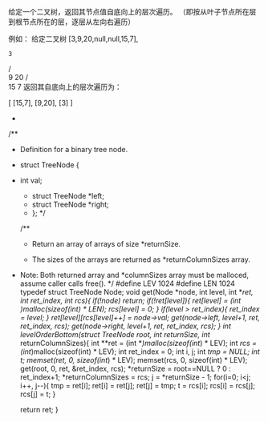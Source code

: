 给定一个二叉树，返回其节点值自底向上的层次遍历。 （即按从叶子节点所在层到根节点所在的层，逐层从左向右遍历）

例如：
给定二叉树 [3,9,20,null,null,15,7],

    3
   / \
  9  20
    /  \
   15   7
返回其自底向上的层次遍历为：

[
  [15,7],
  [9,20],
  [3]
]

 * ```c
 /**

- Definition for a binary tree node.
- struct TreeNode {
- int val;
    - struct TreeNode *left;
    - struct TreeNode *right;
    - };
      */
    
    /**
    
    - Return an array of arrays of size *returnSize.
    
    - The sizes of the arrays are returned as *returnColumnSizes array.
    
- Note: Both returned array and *columnSizes array must be malloced, assume caller calls free().
  */
      #define LEV 1024
      #define LEN 1024
      typedef struct  TreeNode  Node;
      void get(Node *node, int level, int **ret, int *ret_index, int *rcs){
      if(!node) return;
      if(!ret[level]){
          ret[level] = (int *)malloc(sizeof(int) * LEN);
          rcs[level] = 0;
      }
      if(level > *ret_index){
          *ret_index = level;
      }
      ret[level][rcs[level]++] = node->val; 
      get(node->left, level+1, ret, ret_index, rcs);
      get(node->right, level+1, ret, ret_index, rcs);
      }
      int** levelOrderBottom(struct TreeNode* root, int* returnSize, int** returnColumnSizes){
      int **ret = (int **)malloc(sizeof(int*) * LEV);
  int *rcs = (int*)malloc(sizeof(int) * LEV);
   int ret_index = 0;
   int i, j;
   int *tmp = NULL;
   int t;
   memset(ret, 0, sizeof(int*) * LEV);
   memset(rcs, 0, sizeof(int) * LEV);
   get(root, 0, ret, &ret_index, rcs);
   *returnSize = root==NULL ? 0 : ret_index+1;
   *returnColumnSizes = rcs;
   j = *returnSize - 1;
   for(i=0; i<j; i++, j--){
       tmp = ret[i]; ret[i] = ret[j]; ret[j] = tmp; 
       t = rcs[i]; rcs[i] = rcs[j]; rcs[j] = t;
   }
 
   return ret;
   }
 ```
 
 